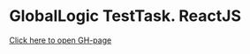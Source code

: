 # GlobalLogic TestTask. ReactJS

[Click here to open GH-page](https://vladgalafm.github.io/GlobalLogic-TestTask/)

